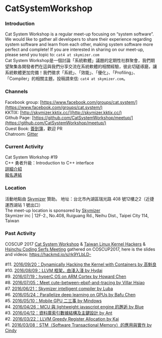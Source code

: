 # CatSystemWorkshop

### Introduction ###
Cat System Workshop is a regular meet-up focusing on “system software”. We would like to gather all developers to share their experience regarding system software and learn from each other, making system software more perfect and complete! If you are interested in sharing on our meet-up, please send you topic to: `cat4 at skymizer.com`  
Cat System Workshop是一個討論「系統軟體」議題的定期性社群聚會，我們期望聚集各開發者們在這與我們分享交流在系統軟體的相關經驗，彼此切磋琢磨，讓系統軟體更加完備！我們徵求「系統」、「效能」、「優化」、「Profiling」、「Compiler」的相關主題，投稿請來信: `cat4 at skymizer.com`。 

### Channels ### 
Facebook group: [https://www.facebook.com/groups/cat.system/](https://www.facebook.com/groups/cat.system/)     
KKTIX: [http://skymizer.kktix.cc/](http://skymizer.kktix.cc/)    
Github Page: [https://github.com/CatSystemWorkshop/meetup/](https://github.com/CatSystemWorkshop/meetup/)   
Guest Book: [簽到簿](https://github.com/CatSystemWorkshop/meetup/blob/master/guest_book.md)，歡迎 PR      
Chatroom: [Gitter](https://gitter.im/CatSystemWorkshop/Lobby?utm_source=share-link&utm_medium=link&utm_campaign=share-link)  
### Current Activity ###  
Cat System Workshop #19  
C++ 勇者升級：Introduction to C++ interface  
[詳細介紹](https://github.com/CatSystemWorkshop/meetup/blob/master/2017-09-05-C%2B%2B-Luba.md)  
[報名連結](https://skymizer.kktix.cc/events/cat170905)  

### Location ### 
活動地點由 [Skymizer](https://github.com/skymizer) 贊助。
地址：台北市內湖區瑞光路 408 號12樓之2（近捷運西湖站 1 號出口）  
The meet-up location is sponsored by [Skymizer](https://github.com/skymizer)   
Skymizer inc | 12F-2., No.408, Ruiguang Rd., Neihu Dist., Taipei City 114, Taiwan  

### Past Activity ### 

COSCUP 2017 
[Cat System Workshop](https://www.facebook.com/groups/cat.system/) & [Taiwan Linux Kernel Hackers](https://www.facebook.com/groups/twlinuxkernelhackers/) & [Hsinchu Coding Serfs Meeting](https://www.facebook.com/groups/hsinchu.coders/) gathered on COSCUP2017,
here is the slides and videos: https://hackmd.io/s/rk9YLbLD-  

#11. [2016/09/20：Dynamically Hacking the Kernel with Containers by 高魁良]()   
#10. [2016/08/09：LLVM 框架，由淺入淺 by Hydai]()  
#9. [2016/07/19：hyperC OS on ARM Cortex by Howard Chen]()  
#8. [2016/07/05：Meet cute-between-ebpf-and-tracing by Villar Hsiao]()  
#7. [2016/06/21：Skymizer intelligent compiler by Luba]()  
#6. [2016/05/24：Parallelize deep learning on GPUs by Bafu Chen]()  
#5. [2016/05/10：Mobile GPU 二三事 by Mindows]()  
#4. [2016/04/26：MCU 與 lightweight javascript engine 的邂逅 by Blue]()  
#3. [2016/04/12：資料庫索引數據結構及主鍵設計 by Ant]()  
#2. [2016/03/22：LLVM Greedy Register Allocation by Kai]()  
#1. [2016/03/08：STM（Software Transactional Memory）的應用與實作 by Cindy](https://github.com/CatSystemWorkshop/meetup/blob/master/2016-03-08-STM-by-Cindy.md)  

